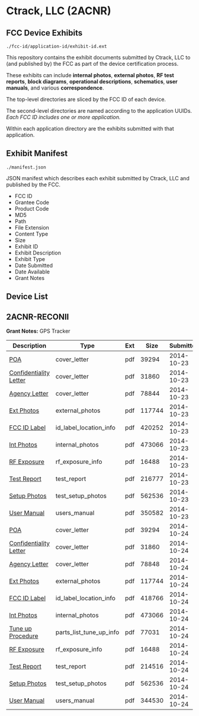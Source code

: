 # Ctrack, LLC (2ACNR)
## FCC Device Exhibits

```
./fcc-id/application-id/exhibit-id.ext
```

This repository contains the exhibit documents submitted by Ctrack, LLC to (and published by) the FCC as part of the device certification process.

These exhibits can include **internal photos**, **external photos**, **RF test reports**, **block diagrams**, **operational descriptions**, **schematics**, **user manuals**, and various **correspondence**.

The top-level directories are sliced by the FCC ID of each device.

The second-level directories are named according to the application UUIDs. *Each FCC ID includes one or more application.*

Within each application directory are the exhibits submitted with that application. 

## Exhibit Manifest

```
./manifest.json
```

JSON manifest which describes each exhibit submitted by Ctrack, LLC and published by the FCC.

- FCC ID
- Grantee Code
- Product Code
- MD5
- Path
- File Extension
- Content Type
- Size
- Exhibit ID
- Exhibit Description
- Exhibit Type
- Date Submitted
- Date Available
- Grant Notes

## Device List
## 2ACNR-RECONII
**Grant Notes:** GPS Tracker

| Description | Type | Ext | Size | Submitted | Available |
| ----------- | ---- | --- | ---- | --------- | --------- |
| [POA](2ACNR-RECONII/0f6601c5f5e4761b7def32f026d63a8d/2425784.pdf) | cover_letter | pdf | 39294 | 2014-10-23 | 2014-10-23 |
| [Confidentiality Letter](2ACNR-RECONII/0f6601c5f5e4761b7def32f026d63a8d/2425785.pdf) | cover_letter | pdf | 31860 | 2014-10-23 | 2014-10-23 |
| [Agency Letter](2ACNR-RECONII/0f6601c5f5e4761b7def32f026d63a8d/2425786.pdf) | cover_letter | pdf | 78844 | 2014-10-23 | 2014-10-23 |
| [Ext Photos](2ACNR-RECONII/0f6601c5f5e4761b7def32f026d63a8d/2425788.pdf) | external_photos | pdf | 117744 | 2014-10-23 | 2014-10-23 |
| [FCC ID Label](2ACNR-RECONII/0f6601c5f5e4761b7def32f026d63a8d/2425789.pdf) | id_label_location_info | pdf | 420252 | 2014-10-23 | 2014-10-23 |
| [Int Photos](2ACNR-RECONII/0f6601c5f5e4761b7def32f026d63a8d/2425790.pdf) | internal_photos | pdf | 473066 | 2014-10-23 | 2014-10-23 |
| [RF Exposure](2ACNR-RECONII/0f6601c5f5e4761b7def32f026d63a8d/2425792.pdf) | rf_exposure_info | pdf | 16488 | 2014-10-23 | 2014-10-23 |
| [Test Report](2ACNR-RECONII/0f6601c5f5e4761b7def32f026d63a8d/2425794.pdf) | test_report | pdf | 216777 | 2014-10-23 | 2014-10-23 |
| [Setup Photos](2ACNR-RECONII/0f6601c5f5e4761b7def32f026d63a8d/2425795.pdf) | test_setup_photos | pdf | 562536 | 2014-10-23 | 2014-10-23 |
| [User Manual](2ACNR-RECONII/0f6601c5f5e4761b7def32f026d63a8d/2425796.pdf) | users_manual | pdf | 350582 | 2014-10-23 | 2014-10-23 |
| [POA](2ACNR-RECONII/ad87cee7f24268130218be9a13aeaeb7/2425784.pdf) | cover_letter | pdf | 39294 | 2014-10-24 | 2014-10-24 |
| [Confidentiality Letter](2ACNR-RECONII/ad87cee7f24268130218be9a13aeaeb7/2425785.pdf) | cover_letter | pdf | 31860 | 2014-10-24 | 2014-10-24 |
| [Agency Letter](2ACNR-RECONII/ad87cee7f24268130218be9a13aeaeb7/2427000.pdf) | cover_letter | pdf | 78848 | 2014-10-24 | 2014-10-24 |
| [Ext Photos](2ACNR-RECONII/ad87cee7f24268130218be9a13aeaeb7/2425788.pdf) | external_photos | pdf | 117744 | 2014-10-24 | 2014-10-24 |
| [FCC ID Label](2ACNR-RECONII/ad87cee7f24268130218be9a13aeaeb7/2427003.pdf) | id_label_location_info | pdf | 418766 | 2014-10-24 | 2014-10-24 |
| [Int Photos](2ACNR-RECONII/ad87cee7f24268130218be9a13aeaeb7/2425790.pdf) | internal_photos | pdf | 473066 | 2014-10-24 | 2014-10-24 |
| [Tune up Procedure](2ACNR-RECONII/ad87cee7f24268130218be9a13aeaeb7/2427006.pdf) | parts_list_tune_up_info | pdf | 77031 | 2014-10-24 | 2014-10-24 |
| [RF Exposure](2ACNR-RECONII/ad87cee7f24268130218be9a13aeaeb7/2425792.pdf) | rf_exposure_info | pdf | 16488 | 2014-10-24 | 2014-10-24 |
| [Test Report](2ACNR-RECONII/ad87cee7f24268130218be9a13aeaeb7/2427008.pdf) | test_report | pdf | 214516 | 2014-10-24 | 2014-10-24 |
| [Setup Photos](2ACNR-RECONII/ad87cee7f24268130218be9a13aeaeb7/2425795.pdf) | test_setup_photos | pdf | 562536 | 2014-10-24 | 2014-10-24 |
| [User Manual](2ACNR-RECONII/ad87cee7f24268130218be9a13aeaeb7/2427010.pdf) | users_manual | pdf | 344530 | 2014-10-24 | 2014-10-24 |
